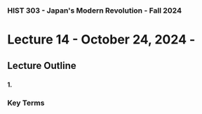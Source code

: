 ### HIST 303 - Japan's Modern Revolution - Fall 2024

[//]: <> (use `gqap` to force wrap text)
[//]: <> (use `:noa w` to save without autoformatting)

# Lecture 14 - October 24, 2024 -

## Lecture Outline

###

#### 1.

### Key Terms
